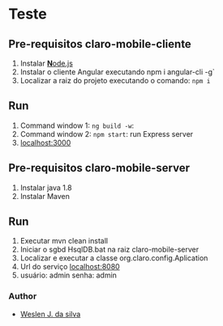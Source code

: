 # Teste

## Pre-requisitos claro-mobile-cliente
1. Instalar [**N**ode.js](https://nodejs.org)
2. Instalar o cliente Angular executando npm i angular-cli -g`
3. Localizar a raiz do projeto executando o comando: `npm i`

## Run
1. Command window 1: `ng build -w`:
2. Command window 2: `npm start`: run Express server
3. [localhost:3000](http://localhost:3000)


## Pre-requisitos claro-mobile-server
1. Instalar java 1.8
2. Instalar Maven

## Run
1. Executar mvn clean install
2. Iniciar o sgbd HsqlDB.bat na raiz claro-mobile-server 
3. Localizar e executar a classe org.claro.config.Aplication
4. Url do serviço [localhost:8080](http://localhost:8080)
5. 
     usuário: admin
     senha: admin


### Author
* [Weslen J. da silva](https://github.com/wejsi)
